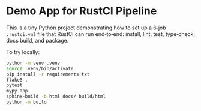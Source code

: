 # Demo App for RustCI Pipeline

This is a tiny Python project demonstrating how to set up a 6‑job `.rustci.yml` file
that RustCI can run end‑to‑end: install, lint, test, type‑check, docs build, and package.

To try locally:

```bash
python -m venv .venv
source .venv/bin/activate
pip install -r requirements.txt
flake8 .
pytest
mypy app
sphinx-build -b html docs/ build/html
python -m build
```
